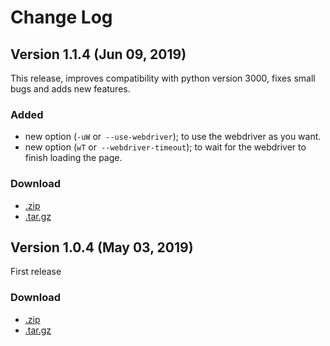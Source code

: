 # Change Log

## Version 1.1.4 (Jun 09, 2019)

This release, improves compatibility with python version 3000, fixes small bugs and adds new features.

### Added 

* new option (`-uW` or` --use-webdriver`); to use the webdriver as you want. 
* new option (`wT` or` --webdriver-timeout`); to wait for the webdriver to finish loading the page.

### Download

* [.zip](https://github.com/brutemap-dev/brutemap/archive/v1.1.4.zip)
* [.tar.gz](https://github.com/brutemap-dev/brutemap/archive/v1.1.4.tar.gz)


## Version 1.0.4 (May 03, 2019)

First release

### Download

* [.zip](https://github.com/brutemap-dev/brutemap/archive/v1.0.4.zip)
* [.tar.gz](https://github.com/brutemap-dev/brutemap/archive/v1.0.4.tar.gz)
